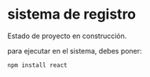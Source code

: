 <h1> sistema de registro </h1>

Estado de proyecto en construcción.

para ejecutar en el sistema, debes poner:

```npm install react```
